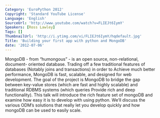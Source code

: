 ```yaml
---
Category: 'EuroPython 2012'
Copyright: 'Standard YouTube License'
Language: 'English'
SourceUrl: 'http://www.youtube.com/watch?v=FLIEJt6IymY'
Speakers: [Ross Lawley]
Tags: []
ThumbnailUrl: 'http://i.ytimg.com/vi/FLIEJt6IymY/hqdefault.jpg'
Title: 'Building your first app with python and MongoDB'
date: '2012-07-06'
---
```

MongoDB - from “humongous” - is an open source, non-relational, document-
oriented database. Trading off a few traditional features of databases
(Notably joins and transactions) in order to Achieve much better performance,
MongoDB is fast, scalable, and designed for web development. The goal of the
project is MongoDB to bridge the gap between key-value stores (which are fast
and highly scalable) and traditional RDBMS systems (which queries Provide rich
and deep functionality). This talk will introduce the rich feature set of
mongoDB and examine how easy it is to develop with using python. We’ll discuss
the various ODM’s solutions that really let you develop quickly and how
mongoDB can be used to easily scale.

